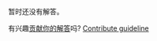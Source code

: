 
暂时还没有解答。

有兴趣[贡献你的解答](https://github.com/BFEdev/BFE.dev-solutions/blob/main/css/multi-column-text_zh.md)吗? [Contribute guideline](https://github.com/BFEdev/BFE.dev-solutions#how-to-contribute)
